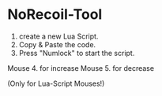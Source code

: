 # NoRecoil-Tool

1. create a new Lua Script.
2. Copy & Paste the code.
3. Press "Numlock" to start the script.

Mouse 4. for increase 
Mouse 5. for decrease

(Only for Lua-Script Mouses!)
